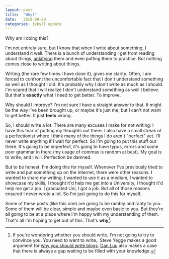 ```yaml
---
layout: post
title:  "Why?"
date:   2019-08-29
categories: jekyll update
---
```

Why am I doing this?  

I'm not entirely sure, but I know that when I write about something, I understand it well. There is a bunch of understanding I get from reading about things, [ankifying](http://augmentingcognition.com/ltm.html) them and even putting them to practice. But nothing comes close to writing about things.  

Writing (the rare few times I have done it), gives me clarity. Often, I am forced to confront the uncomfortable fact that I don't understand something as well as I thought I did. It's probably why I don't write as much as I should. I'm scared that I will realize I don't understand something as well I believe. But that's **exactly** what I need to get better. To improve.  

Why should I improve? I'm not sure I have a straight answer to that. It might be the way I've been brought up, or maybe it's just me, but I can't not want to get better. It just **feels** wrong.  

So, I should write a lot. There are many excuses I make for not writing: I have this fear of putting my thoughts out there. I also have a small streak of a perfectionist where I think many of the things I do aren't "perfect" yet. I'll never write anything if I wait for perfect. So I'm going to put this stuff out there. It's going to be imperfect, it's going to have typos, errors and some poor grammar in there (my usage of commas is random at best). My goal is to write, and I will. Perfection be damned.  

But to be honest, I'm doing this for myself. Whenever I've previously tried to write and put something up on the Internet, there were other reasons. I wanted to share my writing, I wanted to use it as a medium, I wanted to showcase my skills, I thought it'd help me get into a University, I thought it'd help me get a job. I graduated Uni, I got a job. But all of those reasons ensured I never wrote a lot. So I'm just going to do this for myself.  

Some of these posts (like this one) are going to be rambly and ranty to you. Some of them will be clear, simple and maybe even basic to you. But they're all going to be at a place where I'm happy with my understanding of them. That's all I'm hoping to get out of this. That's **why**[^1].  

[^1]: If you're wondering whether you should write, I'm not going to try to convince you. You need to want to write,. Steve Yegge makes a good argument for [why you should write blogs](https://sites.google.com/site/steveyegge2/you-should-write-blogs). [Dan Luu](https://danluu.com/about/) also makes a case that there is always a gap waiting to be filled with your knowledge.

